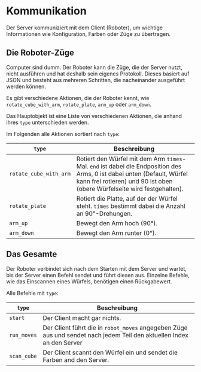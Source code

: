 # Kommunikation

Der Server kommuniziert mit dem Client (Roboter), um wichtige Informationen wie Konfiguration, Farben oder Züge zu übertragen.

## Die Roboter-Züge

Computer sind dumm. Der Roboter kann die Züge, die der Server nutzt, nicht ausführen und hat deshalb sein eigenes
Protokoll. Dieses basiert auf JSON und besteht aus mehreren Schritten, die nacheinander ausgeführt werden können.

Es gibt verschiedene Aktionen, die der Roboter kennt, wie `rotate_cube_with_arm`, `rotate_plate`, `arm_up` oder
`arm_down`.

Das Hauptobjekt ist eine Liste von verschiedenen Aktionen, die anhand ihres `type` unterschieden werden.

Im Folgenden alle Aktionen sortiert nach `type`:

| `type`                 | Beschreibung                                                                                                                                                                                        |
|------------------------|-----------------------------------------------------------------------------------------------------------------------------------------------------------------------------------------------------|
| `rotate_cube_with_arm` | Rotiert den Würfel mit dem Arm `times`-Mal. `end` ist dabei die Endposition des Arms, 0 ist dabei unten (Default, Würfel kann frei rotieren) und 90 ist oben (obere Würfelseite wird festgehalten). |                                                                                                                   |
| `rotate_plate`         | Rotiert die Platte, auf der der Würfel steht. `times` bestimmt dabei die Anzahl an 90°-Drehungen.                                                                                                   |
| `arm_up`               | Bewegt den Arm hoch (90°).                                                                                                                                                                          |
| `arm_down`             | Bewegt den Arm runter (0°).                                                                                                                                                                         |

## Das Gesamte

Der Roboter verbindet sich nach dem Starten mit dem Server und wartet, bis der Server einen Befehl sendet und führt
diesen aus. Einzelne Befehle, wie das Einscannen eines Würfels, benötigen einen Rückgabewert.

Alle Befehle mit `type`:

| `type`      | Beschreibung                                                                                                          |
|-------------|-----------------------------------------------------------------------------------------------------------------------|
| `start`     | Der Client macht gar nichts.                                                                                          |
| `run_moves` | Der Client führt die in `robot_moves` angegeben Züge aus und sendet nach jedem Teil den aktuellen Index an den Server |
| `scan_cube` | Der Client scannt den Würfel ein und sendet die Farben and den Server.                                                |

